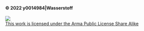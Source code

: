 #### © 2022 y0014984|Wasserstoff
<a rel="license" href="https://www.bistudio.com/community/licenses/arma-public-license-share-alike" target="_blank" >
   <img src="https://www.bistudio.com/assets/img/licenses/APL-SA.png" >
   <br>
   This work is licensed under the Arma Public License Share Alike
</a>
